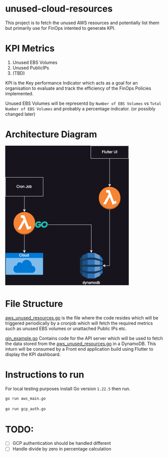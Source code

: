 # unused-cloud-resources
This project is to fetch the unused AWS resources and potentially list them but primarily use for FinOps intented to generate KPI.

# KPI Metrics
1. Unused EBS Volumes
2. Unused PublicIPs
3. (TBD)

KPI is the Key performance Indicator which acts as a goal for an organisation to evaluate and track the efficiency of the FinOps Policies implemented.

Unused EBS Volumes will be representd by `Number of EBS Volumes` vs `Total Number of EBS Volumes` and probably a percentage indicator. (or possibly changed later)

# Architecture Diagram

![architecture](unused-architecture.png)

# File Structure

[aws_unused_resources.go](aws_unused_resources.go) is the file where the code resides which will be triggered periodically by a cronjob which will fetch the required metrics such as unused EBS volumes or unattached Public IPs etc.

[gin_example.go](gin_example.go) Contains code for the API server which will be used to fetch the data stored from the [aws_unused_resources.go](aws_unused_resources.go) in a DynamoDB. This inturn will be consumed by a Front end application build using Flutter to display the KPI dashboard.


# Instructions to run

For local testing purposes install Go version `1.22.5` then run.

```zsh
go run aws_main.go

go run gcp_auth.go
```

# TODO:

- [ ] GCP authentication should be handled different
- [ ] Handle divide by zero in percentage calculation